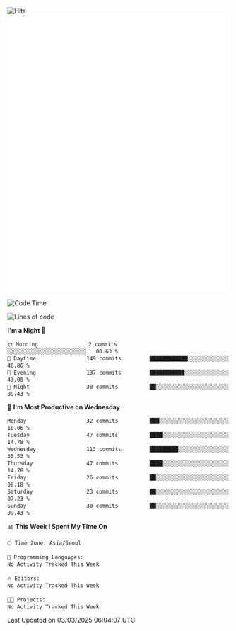 ![Hits](https://hits.seeyoufarm.com/api/count/incr/badge.svg?url=https%3A%2F%2Fgithub.com%2Fbabaisnyan&count_bg=%2379C83D&title_bg=%23555555&icon=apple.svg&icon_color=%23E7E7E7&title=hits&edge_flat=false)
<br/>
![Metrics](https://github.com/babaisnyan/babaisnyan/blob/main/github-metrics.svg)

<!--START_SECTION:waka-->
![Code Time](http://img.shields.io/badge/Code%20Time-1%2C543%20hrs%2039%20mins-blue)

![Lines of code](https://img.shields.io/badge/From%20Hello%20World%20I%27ve%20Written-932.8%20thousand%20lines%20of%20code-blue)

**I'm a Night 🦉** 

```text
🌞 Morning                2 commits           ░░░░░░░░░░░░░░░░░░░░░░░░░   00.63 % 
🌆 Daytime                149 commits         ████████████░░░░░░░░░░░░░   46.86 % 
🌃 Evening                137 commits         ███████████░░░░░░░░░░░░░░   43.08 % 
🌙 Night                  30 commits          ██░░░░░░░░░░░░░░░░░░░░░░░   09.43 % 
```
📅 **I'm Most Productive on Wednesday** 

```text
Monday                   32 commits          ███░░░░░░░░░░░░░░░░░░░░░░   10.06 % 
Tuesday                  47 commits          ████░░░░░░░░░░░░░░░░░░░░░   14.78 % 
Wednesday                113 commits         █████████░░░░░░░░░░░░░░░░   35.53 % 
Thursday                 47 commits          ████░░░░░░░░░░░░░░░░░░░░░   14.78 % 
Friday                   26 commits          ██░░░░░░░░░░░░░░░░░░░░░░░   08.18 % 
Saturday                 23 commits          ██░░░░░░░░░░░░░░░░░░░░░░░   07.23 % 
Sunday                   30 commits          ██░░░░░░░░░░░░░░░░░░░░░░░   09.43 % 
```


📊 **This Week I Spent My Time On** 

```text
🕑︎ Time Zone: Asia/Seoul

💬 Programming Languages: 
No Activity Tracked This Week

🔥 Editors: 
No Activity Tracked This Week

🐱‍💻 Projects: 
No Activity Tracked This Week
```


 Last Updated on 03/03/2025 06:04:07 UTC
<!--END_SECTION:waka-->
